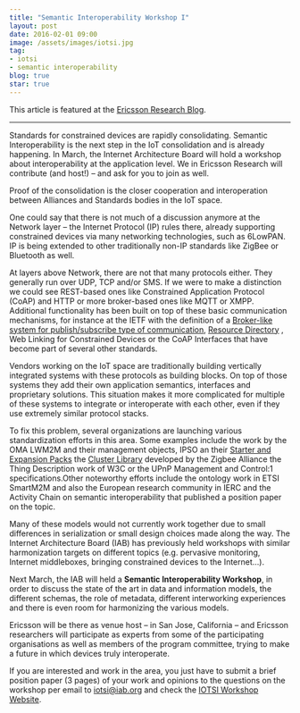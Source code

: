 ```yaml
---
title: "Semantic Interoperability Workshop I"
layout: post
date: 2016-02-01 09:00
image: /assets/images/iotsi.jpg
tag:
- iotsi
- semantic interoperability
blog: true
star: true
---
```


This article is featured at the [Ericsson Research Blog](http://www.ericsson.com/research-blog/internet-of-things/semantic-interoperability-internet-things/).

---
Standards for constrained devices are rapidly consolidating. Semantic Interoperability is the next step in the IoT consolidation and is already happening. In March, the Internet Architecture Board will hold a workshop about interoperability at the application level. We in Ericsson Research will contribute (and host!) – and ask for you to join as well.

Proof of the consolidation is the closer cooperation and interoperation between Alliances and Standards bodies in the IoT space.

One could say that there is not much of a discussion anymore at the Network layer – the Internet Protocol (IP) rules there, already supporting constrained devices via many networking technologies, such as 6LowPAN. IP is being extended to other traditionally non-IP standards like ZigBee or Bluetooth as well.

At layers above Network, there are not that many protocols either. They generally run over UDP, TCP and/or SMS. If we were to make a distinction we could see REST-based ones like Constrained Application Protocol (CoAP) and HTTP or more broker-based ones like MQTT or XMPP. Additional functionality has been built on top of these basic communication mechanisms, for instance at the IETF with the definition of a [Broker-like system for publish/subscribe type of communication](https://tools.ietf.org/html/draft-koster-core-coap-pubsub-04), [Resource Directory](https://tools.ietf.org/html/draft-koster-core-coap-pubsub-04) , Web Linking for Constrained Devices or the CoAP Interfaces that have become part of several other standards.

Vendors working on the IoT space are traditionally building vertically integrated systems with these protocols as building blocks. On top of those systems they add their own application semantics, interfaces and proprietary solutions. This situation makes it more complicated for multiple of these systems to integrate or interoperate with each other, even if they use extremely similar protocol stacks.

To fix this problem, several organizations are launching various standardization efforts in this area. Some examples include the work by the OMA LWM2M and their management objects, IPSO an their [Starter and Expansion Packs](http://ipso-alliance.github.io/pub/) the [Cluster Library](https://zigbeealliance.org/wp-content/uploads/2019/12/07-5123-06-zigbee-cluster-library-specification.pdf) developed by the Zigbee Alliance  the Thing Description work of W3C or the UPnP Management and Control:1 specifications.Other noteworthy efforts include the ontology work in ETSI SmartM2M and also the European research community in IERC and the Activity Chain on semantic interoperability that published a position paper on the topic.

Many of these models would not currently work together due to small differences in serialization or small design choices made along the way. The Internet Architecture Board (IAB) has previously held workshops with similar harmonization targets on different topics (e.g. pervasive monitoring, Internet middleboxes, bringing constrained devices to the Internet…).

Next March, the IAB will held a **Semantic Interoperability Workshop**, in order to discuss the state of the art in data and information models, the different schemas, the role of metadata, different interworking experiences and there is even room for harmonizing the various models.

Ericsson will be there as venue host – in San Jose, California – and Ericsson researchers will participate as experts from some of the participating organisations as well as members of the program committee, trying to make a future in which devices truly interoperate.

If you are interested and work in the area, you just have to submit a brief position paper (3 pages) of your work and opinions to the questions on the workshop per email to iotsi@iab.org and check the [IOTSI Workshop Website](https://www.iab.org/activities/workshops/iotsi/).

